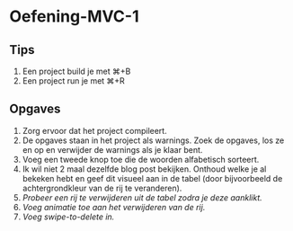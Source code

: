 # Oefening-MVC-1
## Tips
1. Een project build je met ⌘+B
2. Een project run je met ⌘+R

## Opgaves
1. Zorg ervoor dat het project compileert.
2. De opgaves staan in het project als warnings. Zoek de opgaves, los ze en op en verwijder de warnings als je klaar bent.
3. Voeg een tweede knop toe die de woorden alfabetisch sorteert.
4. Ik wil niet 2 maal dezelfde blog post bekijken. Onthoud welke je al bekeken hebt en geef dit visueel aan in de tabel (door bijvoorbeeld de achtergrondkleur van de rij te veranderen).
5. _Probeer een rij te verwijderen uit de tabel zodra je deze aanklikt._
6. _Voeg animatie toe aan het verwijderen van de rij._
7. _Voeg swipe-to-delete in._
